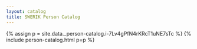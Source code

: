 ```yaml
---
layout: catalog
title: SWERIK Person Catalog
---
```

{% assign p = site.data._person-catalog.i-7Lv4gPfN4rKRcT1uNE7sTc %}
{% include person-catalog.html p=p %}

